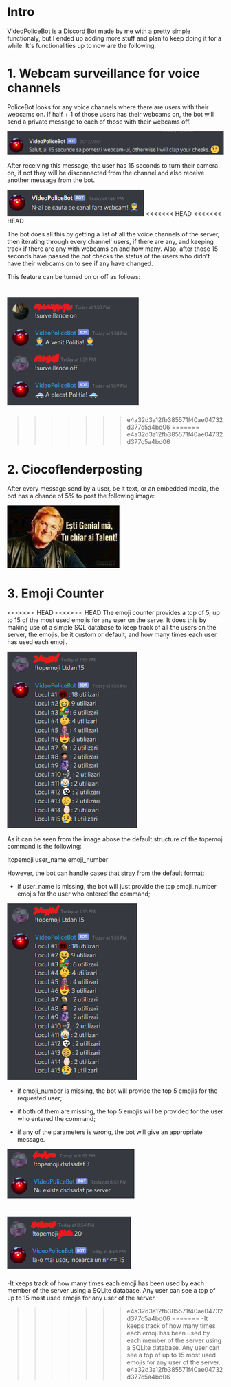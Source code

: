 # Intro

VideoPoliceBot is a Discord Bot made by me with a pretty simple functionaly, but I ended up adding more stuff and plan to keep doing it for a while.
It's functionalities up to now are the following:

# 1. Webcam surveillance for voice channels

PoliceBot looks for any voice channels where there are users with their webcams on. If half + 1 of those users has their webcams on, the bot will send a private message to each of those with their webcams off.

![alt text](https://github.com/DanielPetrache/VideoPoliceBot/blob/main/firstmessage.png)

After receiving this message, the user has 15 seconds to turn their camera on, if not they will be disconnected from the channel and also receive another message from the bot.

![alt text](https://github.com/DanielPetrache/VideoPoliceBot/blob/main/disconnectmessage.png)
<<<<<<< HEAD
<<<<<<< HEAD

The bot does all this by getting a list of all the voice channels of the server, then iterating through every channel' users, if there are any, and keeping track if there are any with webcams on and how many. Also, after those 15 seconds have passed the bot checks the status of the users who didn't have their webcams on to see if any have changed.

This feature can be turned on or off as follows:

![alt text](https://github.com/DanielPetrache/VideoPoliceBot/blob/main/surveillance.png)
=======
>>>>>>> e4a32d3a12fb385571f40ae04732d377c5a4bd06
=======
>>>>>>> e4a32d3a12fb385571f40ae04732d377c5a4bd06

# 2. Ciocoflenderposting

After every message send by a user, be it text, or an embedded media, the bot has a chance of 5% to post the following image:

![alt text](https://github.com/DanielPetrache/VideoPoliceBot/blob/main/ciocoflender.jpg)

# 3. Emoji Counter

<<<<<<< HEAD
<<<<<<< HEAD
The emoji counter provides a top of 5, up to 15 of the most used emojis for any user on the serve. It does this by making use of a simple SQL database to keep track of all the users on the server, the emojis, be it custom or default, and how many times each user has used each emoji.

![alt text](https://github.com/DanielPetrache/VideoPoliceBot/blob/main/topemoji.png)

As it can be seen from the image abose the default structure of the topemoji command is the following:

!topemoji user_name emoji_number

However, the bot can handle cases that stray from the default format:

 - if user_name is missing, the bot will just provide the top emoji_number emojis for the user who entered the command;

 ![alt text](https://github.com/DanielPetrache/VideoPoliceBot/blob/main/topemoji.png)

 - if emoji_number is missing, the bot will provide the top 5 emojis for the requested user;

 - if both of them are missing, the top 5 emojis will be provided for the user who entered the command;
 
 - if any of the parameters is wrong, the bot will give an appropriate message.

 ![alt text](https://github.com/DanielPetrache/VideoPoliceBot/blob/main/nouser.png)

 ![alt text](https://github.com/DanielPetrache/VideoPoliceBot/blob/main/nocount.png)
=======
-It keeps track of how many times each emoji has been used by each member of the server using a SQLite database. Any user can see a top of up to 15 most used emojis for any user of the server.
>>>>>>> e4a32d3a12fb385571f40ae04732d377c5a4bd06
=======
-It keeps track of how many times each emoji has been used by each member of the server using a SQLite database. Any user can see a top of up to 15 most used emojis for any user of the server.
>>>>>>> e4a32d3a12fb385571f40ae04732d377c5a4bd06
